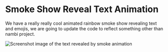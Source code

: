 # Smoke Show Reveal Text Animation

We have a really really cool animated rainbow smoke show revealing text and emojis, we are going to update the code to reflect something other than nambi project.

![Screenshot image of the text revealed by smoke animation](https://cdn.discordapp.com/attachments/1132153679001157792/1132154530734276689/image.png)
